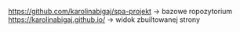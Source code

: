 https://github.com/karolinabigaj/spa-projekt -> bazowe ropozytorium
https://karolinabigaj.github.io/ -> widok zbuiltowanej strony
